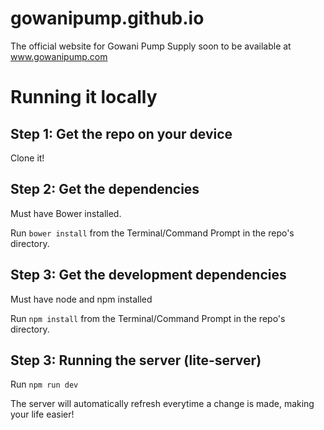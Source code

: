 # gowanipump.github.io
The official website for Gowani Pump Supply soon to be available at www.gowanipump.com

# Running it locally

## Step 1: Get the repo on your device

Clone it!

## Step 2: Get the dependencies

Must have Bower installed.

Run `bower install` from the Terminal/Command Prompt in the repo's directory.

## Step 3: Get the development dependencies

Must have node and npm installed

Run `npm install` from the Terminal/Command Prompt in the repo's directory.

## Step 3: Running the server (lite-server)

Run `npm run dev`

The server will automatically refresh everytime a change is made, making your life easier!
